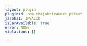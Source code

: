 ```yaml
---
layout: plugin
pluginId: com.thejohnfreeman.pitest
jarSha1: INVALID
isJarAvailable: true
error: NONE
violations: []

---
```

